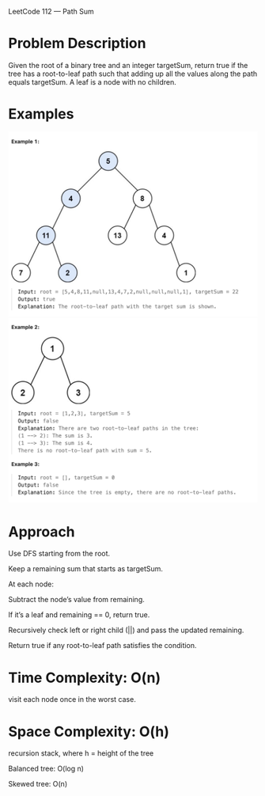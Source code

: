 LeetCode 112 — Path Sum
# Problem Description
Given the root of a binary tree and an integer targetSum, return true if the tree has a root-to-leaf path such that adding up all the values along the path equals targetSum.
A leaf is a node with no children.


# Examples
![Example 1](./example1.png)
![Example 2 and 3](./example2.png)


# Approach
Use DFS starting from the root.

Keep a remaining sum that starts as targetSum.

At each node:

Subtract the node’s value from remaining.

If it’s a leaf and remaining == 0, return true.

Recursively check left or right child (||) and pass the updated remaining.

Return true if any root-to-leaf path satisfies the condition.


# Time Complexity: O(n) 
 visit each node once in the worst case.

# Space Complexity: O(h) 
recursion stack, where h = height of the tree

Balanced tree: O(log n)

Skewed tree: O(n)

